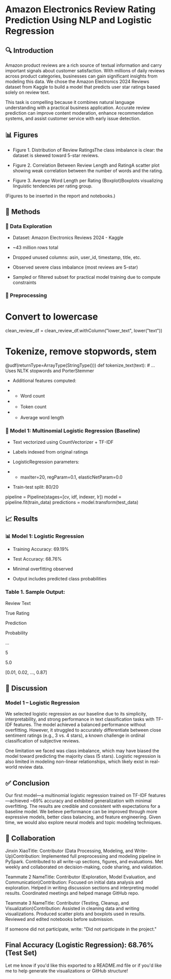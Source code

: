 # Amazon Electronics Review Rating Prediction Using NLP and Logistic Regression

## 🔍 Introduction

Amazon product reviews are a rich source of textual information and carry important signals about customer satisfaction. With millions of daily reviews across product categories, businesses can gain significant insights from modeling this data. We chose the Amazon Electronics 2024 Reviews dataset from Kaggle to build a model that predicts user star ratings based solely on review text.

This task is compelling because it combines natural language understanding with a practical business application. Accurate review prediction can improve content moderation, enhance recommendation systems, and assist customer service with early issue detection.

## 📊 Figures

- Figure 1. Distribution of Review RatingsThe class imbalance is clear: the dataset is skewed toward 5-star reviews.

- Figure 2. Correlation Between Review Length and RatingA scatter plot showing weak correlation between the number of words and the rating.

- Figure 3. Average Word Length per Rating (Boxplot)Boxplots visualizing linguistic tendencies per rating group.

(Figures to be inserted in the report and notebooks.)

## 🧪 Methods

### 🔎 Data Exploration

- Dataset: Amazon Electronics Reviews 2024 - Kaggle

- ~43 million rows total

- Dropped unused columns: asin, user_id, timestamp, title, etc.

- Observed severe class imbalance (most reviews are 5-star)

- Sampled or filtered subset for practical model training due to compute constraints

### 🧼 Preprocessing

# Convert to lowercase
clean_review_df = clean_review_df.withColumn("lower_text", lower("text"))

# Tokenize, remove stopwords, stem
@udf(returnType=ArrayType(StringType()))
def tokenize_text(text):
    # ... Uses NLTK stopwords and PorterStemmer

- Additional features computed:

- - Word count

- - Token count

- - Average word length

### 🤖 Model 1: Multinomial Logistic Regression (Baseline)

- Text vectorized using CountVectorizer + TF-IDF

- Labels indexed from original ratings

- LogisticRegression parameters:

- - maxIter=20, regParam=0.1, elasticNetParam=0.0

- Train-test split: 80/20

pipeline = Pipeline(stages=[cv, idf, indexer, lr])
model = pipeline.fit(train_data)
predictions = model.transform(test_data)

## 📈 Results

### 📊 Model 1: Logistic Regression

- Training Accuracy: 69.19%

- Test Accuracy: 68.76%

- Minimal overfitting observed

- Output includes predicted class probabilities

### Table 1. Sample Output:

Review Text

True Rating

Prediction

Probability

...

5

5.0

[0.01, 0.02, ..., 0.87]

## 💬 Discussion

### Model 1 – Logistic Regression

We selected logistic regression as our baseline due to its simplicity, interpretability, and strong performance in text classification tasks with TF-IDF features. The model achieved a balanced performance without overfitting. However, it struggled to accurately differentiate between close sentiment ratings (e.g., 3 vs. 4 stars), a known challenge in ordinal classification of subjective reviews.

One limitation we faced was class imbalance, which may have biased the model toward predicting the majority class (5 stars). Logistic regression is also limited in modeling non-linear relationships, which likely exist in real-world review data.

## ✅ Conclusion

Our first model—a multinomial logistic regression trained on TF-IDF features—achieved ~69% accuracy and exhibited generalization with minimal overfitting. The results are credible and consistent with expectations for a baseline model. We believe performance can be improved through more expressive models, better class balancing, and feature engineering. Given time, we would also explore neural models and topic modeling techniques.

## 🤝 Collaboration

Jinxin XiaoTitle: Contributor (Data Processing, Modeling, and Write-Up)Contribution: Implemented full preprocessing and modeling pipeline in PySpark. Contributed to all write-up sections, figures, and evaluations. Met weekly and collaborated on decision-making, code sharing, and validation.

Teammate 2 NameTitle: Contributor (Exploration, Model Evaluation, and Communication)Contribution: Focused on initial data analysis and exploration. Helped in writing discussion sections and interpreting model results. Coordinated meetings and helped manage GitHub repo.

Teammate 3 NameTitle: Contributor (Testing, Cleanup, and Visualization)Contribution: Assisted in cleaning data and writing visualizations. Produced scatter plots and boxplots used in results. Reviewed and edited notebooks before submission.

If someone did not participate, write: "Did not participate in the project."

## Final Accuracy (Logistic Regression): 68.76% (Test Set)

Let me know if you'd like this exported to a README.md file or if you'd like me to help generate the visualizations or GitHub structure!


